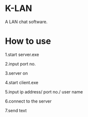 # K-LAN

A LAN chat software.

# How to use

1.start server.exe

2.input port no.

3.server on

4.start client.exe

5.input ip address/ port no./ user name

6.connect to the server

7.send text
